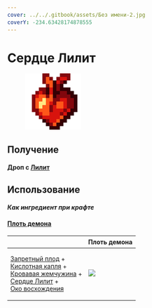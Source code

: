 ```yaml
---
cover: ../../.gitbook/assets/Без имени-2.jpg
coverY: -234.63428174878555
---
```


# Сердце Лилит

<figure><img src="../../.gitbook/assets/sweet_heart_128.png" alt=""><figcaption></figcaption></figure>

## Получение

#### Дроп с [Лилит](https://github.com/Nekalot/miko-gitbook-1/blob/main/igrovye-momenty/materialy/broken-reference/README.md)

## Использование

#### _Как ингредиент при крафте_

#### [Плоть демона](demon\_flesh.md)

| ㅤ                                                                                                                                                                                                                                                                           | Плоть демона                                |
| --------------------------------------------------------------------------------------------------------------------------------------------------------------------------------------------------------------------------------------------------------------------------- | ------------------------------------------- |
| <p><a href="forbidden_fruit.md">Запретный плод</a> +<br><a href="acid.md">Кислотная капля</a> +<br><a href="blood_pearl_of_teleportation.md">Кровавая жемчужина</a> +<br><a href="sweet_heart.md">Сердце Лилит</a> +<br><a href="eye_projectile.md">Око восхождения</a></p> | ![](../../.gitbook/assets/demon\_flesh.png) |
